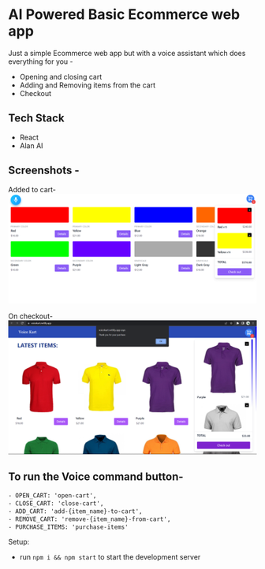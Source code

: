 # AI Powered Basic Ecommerce web app
Just a simple Ecommerce web app but with a voice assistant which does everything for you - 
- Opening and closing cart
- Adding and Removing items from the cart
- Checkout

## Tech Stack
- React
- Alan AI

## Screenshots -

Added to cart-
![Cart](https://github.com/yash797/Voice-Kart/blob/main/screenshots/cart.png)

On checkout-
![Checkout](https://github.com/yash797/Voice-Kart/blob/main/screenshots/purchase.png)

## To run the Voice command button-
    - OPEN_CART: 'open-cart',
    - CLOSE_CART: 'close-cart',
    - ADD_CART: 'add-{item_name}-to-cart',
    - REMOVE_CART: 'remove-{item_name}-from-cart',
    - PURCHASE_ITEMS: 'purchase-items'

Setup:
- run ```npm i && npm start``` to start the development server

